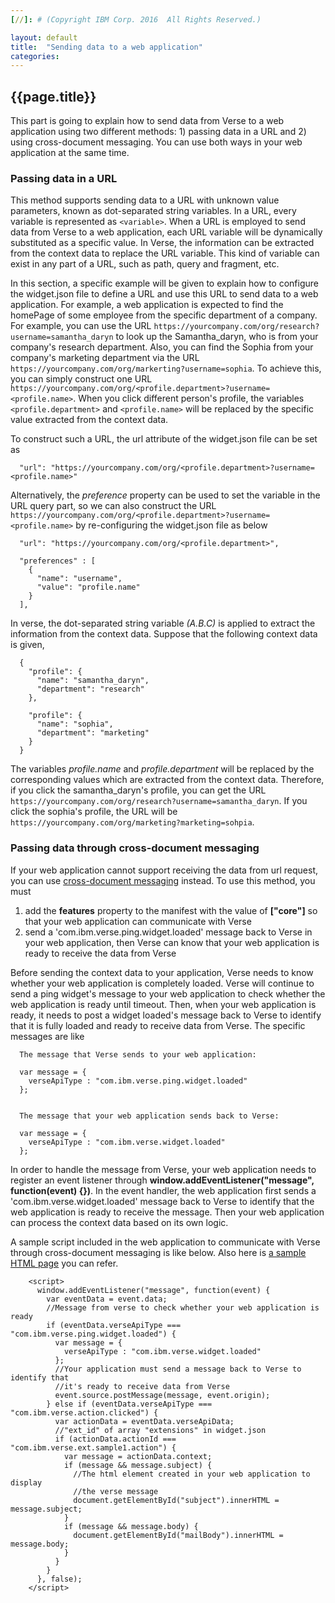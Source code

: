 ```yaml
---
[//]: # (Copyright IBM Corp. 2016  All Rights Reserved.)

layout: default
title:  "Sending data to a web application"
categories: 
---
```


## {{page.title}}  


This part is going to explain how to send data from Verse to a web application using two different methods: 1) passing data in a URL and 2) using cross-document messaging.
You can use both ways in your web application at the same time.

### Passing data in a URL

This method supports sending data to a URL with unknown value parameters, known as dot-separated string variables. In a URL, every variable is represented as `<variable>`. When a URL is employed to send data from Verse to a web application, each URL variable will be dynamically substituted as a specific value. In Verse, the information can be extracted from the context data to replace the URL variable. This kind of variable can exist in any part of a URL, such as path, query and fragment, etc.

In this section, a specific example will be given to explain how to configure the widget.json file to define a URL and use this URL to send data to a web application. For example, a web application is expected to find the homePage of some employee from the specific department of a company. For example, you can use the URL
`https://yourcompany.com/org/research?username=samantha_daryn` to look up the Samantha_daryn, who is from your company's research department. Also, you can find the Sophia from your company's marketing department via the URL `https://yourcompany.com/org/markerting?username=sophia`. To achieve this, you can simply construct one URL
`https://yourcompany.com/org/<profile.department>?username=<profile.name>`. When you click different person's profile, the variables `<profile.department>` and `<profile.name>` will be replaced by the specific value extracted from the context data.

To construct such a URL, the url attribute of the widget.json file can be set as

```
  "url": "https://yourcompany.com/org/<profile.department>?username=<profile.name>"
```

Alternatively, the _preference_ property can be used to set the variable in the URL query part, so we can also construct the URL `https://yourcompany.com/org/<profile.department>?username=<profile.name>` by re-configuring the widget.json file as below

```
  "url": "https://yourcompany.com/org/<profile.department>",
  
  "preferences" : [
    {
      "name": "username",
      "value": "profile.name"
    }
  ],
```

In verse, the dot-separated string variable _(A.B.C)_ is applied to extract the information from the context data. Suppose that the following context data is given,

```
  {
    "profile": {
      "name": "samantha_daryn",
      "department": "research"
    },
    
    "profile": {
      "name": "sophia",
      "department": "marketing"
    }
  }
```

The variables _profile.name_ and _profile.department_ will be replaced by the corresponding values which are extracted from the context data. Therefore, if you click the samantha_daryn's profile,
you can get the URL `https://yourcompany.com/org/research?username=samantha_daryn`. If you click the sophia's profile, the URL will be `https://yourcompany.com/org/marketing?marketing=sohpia`.


### Passing data through cross-document messaging

If your web application cannot support receiving the data from url request, you can use [cross-document messaging][1] instead. To use this method, you must 

1. add the __features__ property to the manifest with the value of  __["core"]__ so that your web application can communicate with Verse
1. send a 'com.ibm.verse.ping.widget.loaded' message back to Verse in your web application, then Verse can know that your web application is ready to receive the data from Verse

Before sending the context data to your application, Verse needs to know whether your web application is completely loaded. Verse will continue to send a ping widget's message to your web application to check whether the web application is ready until timeout. Then, when your web application is ready, it needs to post a widget loaded's message back to Verse to identify that it is fully loaded and ready to receive data from Verse. The specific messages are like 

```
  The message that Verse sends to your web application:
  
  var message = {
    verseApiType : "com.ibm.verse.ping.widget.loaded"
  };
  
```

```
  The message that your web application sends back to Verse:
  
  var message = {
    verseApiType : "com.ibm.verse.widget.loaded"
  };
```

In order to handle the message from Verse, your web application needs to register an event listener through __window.addEventListener("message", function(event) {})__.
In the event handler, the web application first sends a 'com.ibm.verse.widget.loaded' message back to Verse to identify that the web application is ready to receive the message. Then your web application can process the context data based on its own logic. 

A sample script included in the web application to communicate with Verse through cross-document messaging is like below. Also here is [a sample HTML page][2] you can refer.

```
    <script>
      window.addEventListener("message", function(event) {
        var eventData = event.data;
        //Message from verse to check whether your web application is ready
        if (eventData.verseApiType === "com.ibm.verse.ping.widget.loaded") {
          var message = {
            verseApiType : "com.ibm.verse.widget.loaded"
          };
          //Your application must send a message back to Verse to identify that
          //it's ready to receive data from Verse
          event.source.postMessage(message, event.origin);
        } else if (eventData.verseApiType === "com.ibm.verse.action.clicked") {
          var actionData = eventData.verseApiData;
          //"ext_id" of array "extensions" in widget.json
          if (actionData.actionId === "com.ibm.verse.ext.sample1.action") {
            var message = actionData.context;
            if (message && message.subject) {
              //The html element created in your web application to display
              //the verse message
              document.getElementById("subject").innerHTML = message.subject;
            }
            if (message && message.body) {
              document.getElementById("mailBody").innerHTML = message.body;
            }
          }
        }
      }, false);
    </script>
```

[1]: https://html.spec.whatwg.org/multipage/comms.html#web-messaging
[2]: {{site.baseurl}}/tutorials/sample-html.html
